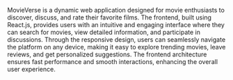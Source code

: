 MovieVerse is a dynamic web application designed for movie enthusiasts to discover, discuss, and rate their favorite films. The frontend, built using React.js, provides users with an intuitive and engaging interface where they can search for movies, view detailed information, and participate in discussions.
Through the responsive design, users can seamlessly navigate the platform on any device, making it easy to explore trending movies, leave reviews, and get personalized suggestions. The frontend architecture ensures fast performance and smooth interactions, enhancing the overall user experience.
